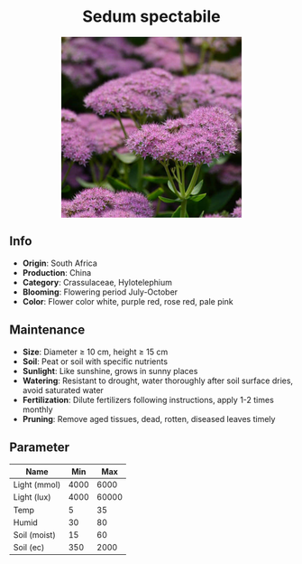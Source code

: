 <h1 align='center'>Sedum spectabile</h1>
<p align="center">
    <img 
        align='center'
        width='320'
        src="../images/sedum spectabile.png" 
        alt='Sedum spectabile' />
</p>

## Info

 - **Origin**: South Africa
 - **Production**: China
 - **Category**: Crassulaceae, Hylotelephium
 - **Blooming**: Flowering period July-October
 - **Color**: Flower color white, purple red, rose red, pale pink

## Maintenance

 - **Size**: Diameter ≥ 10 cm, height ≥ 15 cm
 - **Soil**: Peat or soil with specific nutrients
 - **Sunlight**: Like sunshine, grows in sunny places
 - **Watering**: Resistant to drought, water thoroughly after soil surface dries, avoid saturated water
 - **Fertilization**: Dilute fertilizers following instructions, apply 1-2 times monthly
 - **Pruning**: Remove aged tissues, dead, rotten, diseased leaves timely

## Parameter

| Name         | Min  | Max   |
|--------------|------|-------|
| Light (mmol) | 4000 | 6000  |
| Light (lux)  | 4000 | 60000 |
| Temp         | 5    | 35    |
| Humid        | 30   | 80    |
| Soil (moist) | 15   | 60    |
| Soil (ec)    | 350  | 2000  |
